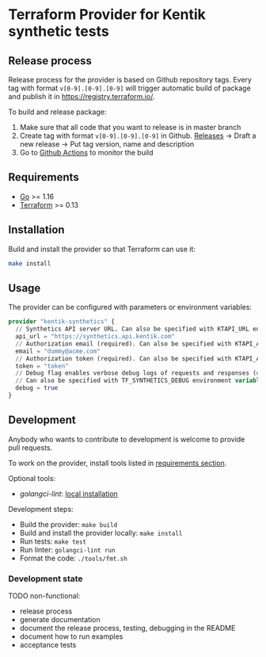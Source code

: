# Terraform Provider for Kentik synthetic tests

## Release process

Release process for the provider is based on Github repository tags. Every tag with format `v[0-9].[0-9].[0-9]` will trigger automatic build of package and publish it in <https://registry.terraform.io/>.

To build and release package:
1. Make sure that all code that you want to release is in master branch
2. Create tag with format `v[0-9].[0-9].[0-9]` in Github. [Releases](https://github.com/kentik/terraform-provider-kentik-synthetics/releases) -> Draft a new release -> Put tag version, name and description
3. Go to [Github Actions](https://github.com/kentik/terraform-provider-kentik-synthetics/actions) to monitor the build

## Requirements

- [Go](https://golang.org/doc/install) >= 1.16
- [Terraform](https://www.terraform.io/downloads.html) >= 0.13

## Installation

Build and install the provider so that Terraform can use it:

```bash
make install
```

## Usage

The provider can be configured with parameters or environment variables:

```terraform
provider "kentik-synthetics" {
  // Synthetics API server URL. Can also be specified with KTAPI_URL environment variable.
  api_url = "https://synthetics.api.kentik.com"
  // Authorization email (required). Can also be specified with KTAPI_AUTH_EMAIL environment variable.
  email = "dummy@acme.com"
  // Authorization token (required). Can also be specified with KTAPI_AUTH_TOKEN environment variable.
  token = "token"
  // Debug flag enables verbose debug logs of requests and responses (optional).
  // Can also be specified with TF_SYNTHETICS_DEBUG environment variable.
  debug = true
}
```

## Development

Anybody who wants to contribute to development is welcome to provide pull requests.

To work on the provider, install tools listed in [requirements section](#requirements).

Optional tools:
- _golangci-lint_: [local installation](https://golangci-lint.run/usage/install/#local-installation)

Development steps:
- Build the provider: `make build`
- Build and install the provider locally: `make install`
- Run tests: `make test`
- Run linter: `golangci-lint run`
- Format the code: `./tools/fmt.sh`

### Development state

TODO non-functional:
- release process
- generate documentation
- document the release process, testing, debugging in the README
- document how to run examples
- acceptance tests
